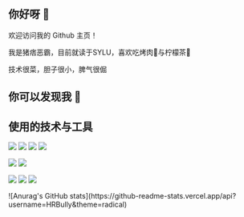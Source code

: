 ## 你好呀 👋

欢迎访问我的 Github 主页！

我是猪痞恶霸，目前就读于SYLU，喜欢吃烤肉🍖与柠檬茶🧋 

技术很菜，胆子很小，脾气很倔

## 你可以发现我 🙈

## 使用的技术与工具

<p>
  <img src="https://img.shields.io/badge/-HTML5-E34F26?style=flat-square&logo=html5&logoColor=white" />
  <img src="https://img.shields.io/badge/-CSS3-1572B6?style=flat-square&logo=css3" />
  <img src="https://img.shields.io/badge/-JavaScript-f7df1e?style=flat-square&logo=javascript&logoColor=black" /> 
  <img src="https://img.shields.io/badge/-Typescript-294e80?style=flat-square&logo=typescript&logoColor=white" />
</p>

<p>
  <img src="https://img.shields.io/badge/-Vue.js-2c3e50?style=flat-square&logo=vue.js" />
  <img src="https://img.shields.io/badge/-Node.js-f7df1e?style=flat-square&logo=node.js&logoColor=black" />
</p>

<p >
  <img src="https://img.shields.io/badge/-Webpack-5299c8?style=flat-square&logo=webpack&logoColor=white" />
  <img src="https://img.shields.io/badge/-VSCode-007acc?style=flat-square&logo=VisualStudioCode&logoColor=white" />
  <img src="https://img.shields.io/badge/-Git-f05032?style=flat-square&logo=git&logoColor=white" />
</p>
![Anurag's GitHub stats](https://github-readme-stats.vercel.app/api?username=HRBully&theme=radical)

